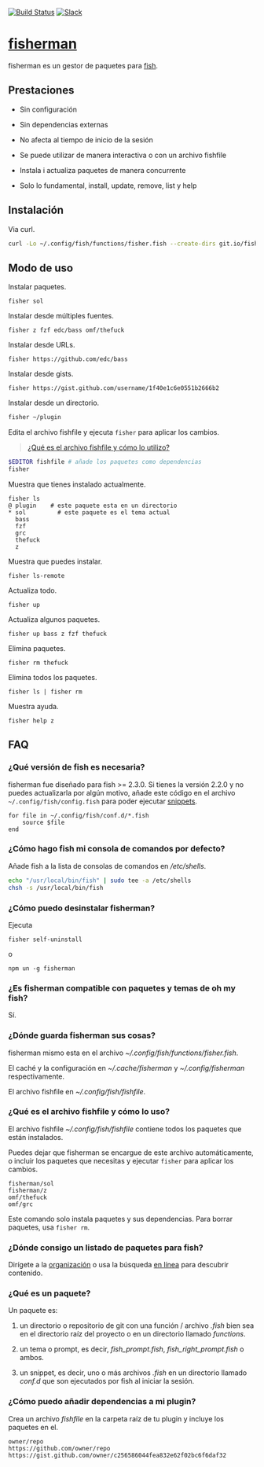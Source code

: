 [slack-link]: https://fisherman-wharf.herokuapp.com/
[slack-badge]: https://fisherman-wharf.herokuapp.com/badge.svg
[travis-link]: https://travis-ci.org/fisherman/fisherman
[travis-badge]: https://img.shields.io/travis/fisherman/fisherman.svg

[organización]: https://github.com/fisherman
[fish]: https://github.com/fish-shell/fish-shell
[fisherman]: http://fisherman.sh
[en línea]: http://fisherman.sh/#search

[![Build Status][travis-badge]][travis-link]
[![Slack][slack-badge]][slack-link]

# [fisherman]

fisherman es un gestor de paquetes para [fish].

## Prestaciones

* Sin configuración

* Sin dependencias externas

* No afecta al tiempo de inicio de la sesión

* Se puede utilizar de manera interactiva o con un archivo fishfile

* Instala i actualiza paquetes de manera concurrente

* Solo lo fundamental, install, update, remove, list y help

## Instalación

Via curl.

```sh
curl -Lo ~/.config/fish/functions/fisher.fish --create-dirs git.io/fisherman
```

## Modo de uso

Instalar paquetes.

```
fisher sol 
```

Instalar desde múltiples fuentes.

```
fisher z fzf edc/bass omf/thefuck
```

Instalar desde URLs.

```
fisher https://github.com/edc/bass
```

Instalar desde gists.

```
fisher https://gist.github.com/username/1f40e1c6e0551b2666b2
```

Instalar desde un directorio.

```sh
fisher ~/plugin
```

Edita el archivo fishfile y ejecuta `fisher` para aplicar los cambios.

> [¿Qué es el archivo fishfile y cómo lo utilizo?](#6-qué-es-el-fishfile-y-cómo-lo-uso)

```sh
$EDITOR fishfile # añade los paquetes como dependencias
fisher
```

Muestra que tienes instalado actualmente.

```ApacheConf
fisher ls
@ plugin    # este paquete esta en un directorio
* sol         # este paquete es el tema actual
  bass
  fzf
  grc
  thefuck
  z
```

Muestra que puedes instalar.

```
fisher ls-remote
```

Actualiza todo.

```
fisher up
```

Actualiza algunos paquetes.

```
fisher up bass z fzf thefuck
```

Elimina paquetes.

```
fisher rm thefuck
```

Elimina todos los paquetes.

```
fisher ls | fisher rm
```

Muestra ayuda.

```
fisher help z
```

## FAQ

### ¿Qué versión de fish es necesaria?

fisherman fue diseñado para fish >= 2.3.0. Si tienes la versión 2.2.0 y no puedes actualizarla por algún motivo, añade este código en el archivo `~/.config/fish/config.fish` para poder ejecutar [snippets](#8-qué-es-un-paquete).

```fish
for file in ~/.config/fish/conf.d/*.fish
    source $file
end
```

### ¿Cómo hago fish mi consola de comandos por defecto?

Añade fish a la lista de consolas de comandos en */etc/shells*.

```sh
echo "/usr/local/bin/fish" | sudo tee -a /etc/shells
chsh -s /usr/local/bin/fish
```

### ¿Cómo puedo desinstalar fisherman?

Ejecuta

```fish
fisher self-uninstall
```

o

```fish
npm un -g fisherman
```

### ¿Es fisherman compatible con paquetes y temas de oh my fish?

Sí.

### ¿Dónde guarda fisherman sus cosas?

fisherman mismo esta en el archivo *~/.config/fish/functions/fisher.fish*.

El caché y la configuración en *~/.cache/fisherman* y *~/.config/fisherman* respectivamente.

El archivo fishfile en *~/.config/fish/fishfile*.

### ¿Qué es el archivo fishfile y cómo lo uso?

El archivo fishfile *~/.config/fish/fishfile* contiene todos los paquetes que están instalados.

Puedes dejar que fisherman se encargue de este archivo automáticamente, o incluir los paquetes que necesitas y ejecutar `fisher` para aplicar los cambios.

```
fisherman/sol 
fisherman/z
omf/thefuck
omf/grc
```

Este comando solo instala paquetes y sus dependencias. Para borrar paquetes, usa `fisher rm`.

### ¿Dónde consigo un listado de paquetes para fish?

Dirígete a la [organización] o usa la búsqueda [en línea] para descubrir contenido.

### ¿Qué es un paquete?

Un paquete es:

1. un directorio o repositorio de git con una función / archivo *.fish* bien sea en el directorio raíz del proyecto o en un directorio llamado *functions*.

2. un tema o prompt, es decir, *fish_prompt.fish*, *fish_right_prompt.fish* o ambos.

3. un snippet, es decir, uno o más archivos *.fish* en un directorio llamado *conf.d* que son ejecutados por fish al iniciar la sesión.

### ¿Cómo puedo añadir dependencias a mi plugin?

Crea un archivo *fishfile* en la carpeta raíz de tu plugin y incluye los paquetes en el.

```fish
owner/repo
https://github.com/owner/repo
https://gist.github.com/owner/c256586044fea832e62f02bc6f6daf32
```
